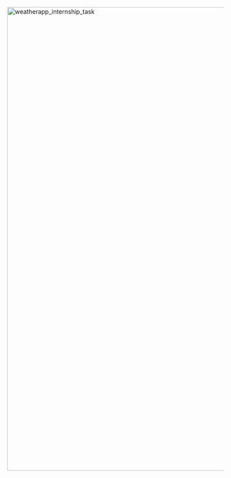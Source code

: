 <img width="1920" height="1080" alt="weatherapp_internship_task" src="https://github.com/user-attachments/assets/31db20e1-5b01-4607-a4fb-211e15ccd4e4" />
